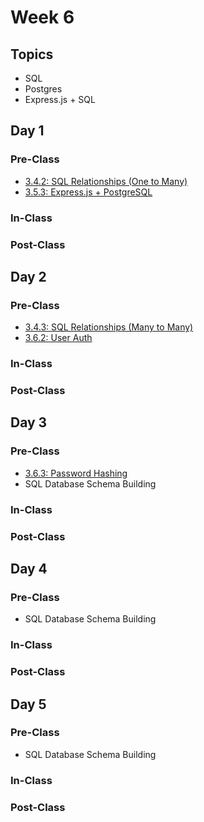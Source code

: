 # Week 6

## Topics

* SQL
* Postgres
* Express.js + SQL

## Day 1

### Pre-Class

* [3.4.2: SQL Relationships \(One to Many\)](../../3-back-end-application/3.4-sql/3.4.2-sql-relationships-one-to-many.md)
* [3.5.3: Express.js + PostgreSQL](../../3-back-end-application/3.5-sql-based-web-application/3.5.3-express.js-+-postgresql.md)

### In-Class

### Post-Class

## Day 2

### Pre-Class

* [3.4.3: SQL Relationships \(Many to Many\)](../../3-back-end-application/3.4-sql/3.4.3-sql-relationships-many-to-many.md)
* [3.6.2: User Auth](../../3-back-end-application/3.6-authentication/3.6.2-user-auth.md)

### In-Class

### Post-Class

## Day 3

### Pre-Class

* [3.6.3: Password Hashing](../../3-back-end-application/3.6-authentication/3.6.3-password-hashing.md)
* SQL Database Schema Building

### In-Class

### Post-Class

## Day 4

### Pre-Class

* SQL Database Schema Building

### In-Class

### Post-Class

## Day 5

### Pre-Class

* SQL Database Schema Building

### In-Class

### Post-Class

